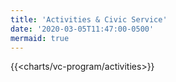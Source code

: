 ```yaml
---
title: 'Activities & Civic Service'
date: '2020-03-05T11:47:00-0500'
mermaid: true
---
```


{{<charts/vc-program/activities>}}
